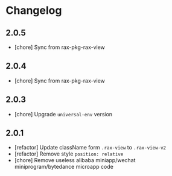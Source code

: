 # Changelog

## 2.0.5
- [chore] Sync from rax-pkg-rax-view

## 2.0.4
- [chore] Sync from rax-pkg-rax-view

## 2.0.3
- [chore] Upgrade `universal-env` version

## 2.0.1
- [refactor] Update className form `.rax-view` to `.rax-view-v2`
- [refactor] Remove style `position: relative`
- [chore] Remove useless alibaba miniapp/wechat miniprogram/bytedance microapp code
